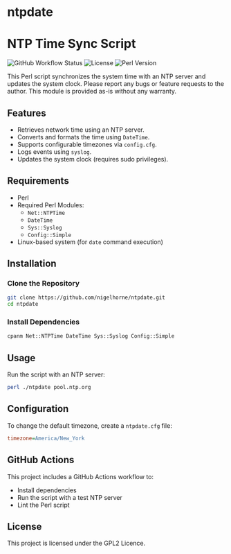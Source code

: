 ntpdate
=======

# NTP Time Sync Script

![GitHub Workflow Status](https://img.shields.io/github/actions/workflow/status/nigelhorne/ntpdate/ci.yml?branch=main)
![License](https://img.shields.io/github//nigelhorne/ntpdate)
![Perl Version](https://img.shields.io/badge/perl-5.34+-blue)

This Perl script synchronizes the system time with an NTP server and updates the system clock.
Please report any bugs or feature requests to the author.
This module is provided as-is without any warranty.

## Features
- Retrieves network time using an NTP server.
- Converts and formats the time using `DateTime`.
- Supports configurable timezones via `config.cfg`.
- Logs events using `syslog`.
- Updates the system clock (requires sudo privileges).

## Requirements
- Perl
- Required Perl Modules:
  - `Net::NTPTime`
  - `DateTime`
  - `Sys::Syslog`
  - `Config::Simple`
- Linux-based system (for `date` command execution)

## Installation
### Clone the Repository
```sh
git clone https://github.com/nigelhorne/ntpdate.git
cd ntpdate
```

### Install Dependencies
```sh
cpanm Net::NTPTime DateTime Sys::Syslog Config::Simple
```

## Usage
Run the script with an NTP server:
```sh
perl ./ntpdate pool.ntp.org
```

## Configuration
To change the default timezone, create a `ntpdate.cfg` file:
```ini
timezone=America/New_York
```

## GitHub Actions
This project includes a GitHub Actions workflow to:
- Install dependencies
- Run the script with a test NTP server
- Lint the Perl script

## License
This project is licensed under the GPL2 Licence.
